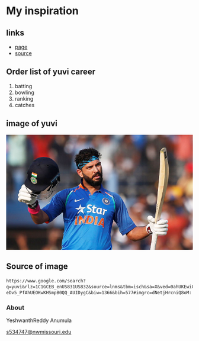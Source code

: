# My inspiration

## links
- [page ]( https://yeshwanthreddy2019.github.io/my-new-web-page/ "link for reade.md")
- [source]( https://github.com/Yeshwanthreddy2019/my-new-web-page "source")

## Order list of yuvi career
1. batting 
1. bowling 
1. ranking
1. catches

## **image of yuvi**
![yuvraj singh](https://github.com/Yeshwanthreddy2019/my-new-web-page/blob/master/20yuvi.jpg "image of sportsperson")

## Source of image
```
https://www.google.com/search?q=yuvi&rlz=1C1GCEB_enUS831US832&source=lnms&tbm=isch&sa=X&ved=0ahUKEwiC-eDv5_PfAhUEOKwKHSmpB0QQ_AUIDygC&biw=1366&bih=577#imgrc=dNetjHrcniQ8oM:
```
### About ###
YeshwanthReddy Anumula

s534747@nwmissouri.edu


